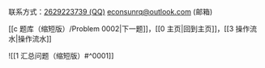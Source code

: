 联系方式：<a href="https://qm.qq.com/q/iA1sKuakak">2629223739 (QQ)</a> <a href="mailto:econsunrq@outlook.com">econsunrq@outlook.com (邮箱)</a>

[[c 题库（缩短版）/Problem 0002|下一题]]，[[0 主页|回到主页]]，[[3 操作流水|操作流水]]

![[1 汇总问题（缩短版）#^0001]]